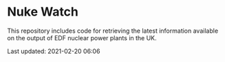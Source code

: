 # Nuke Watch

This repository includes code for retrieving the latest information available on the output of EDF nuclear power plants in the UK.

Last updated: 2021-02-20 06:06